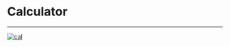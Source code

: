 # Calculator
<hr>
<a href="https://im.ge/i/5It1FJ"><img src="https://i.im.ge/2023/07/14/5It1FJ.cal.png" alt="cal" border="0"></a>
